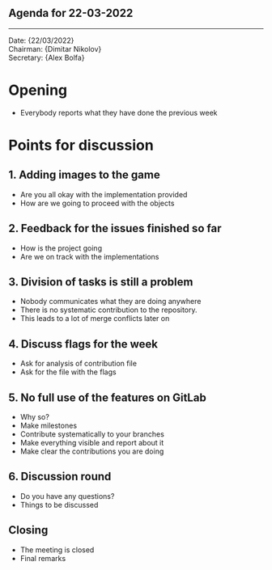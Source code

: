 ## Agenda for 22-03-2022

---
Date: {22/03/2022} \
Chairman: {Dimitar Nikolov} \
Secretary: {Alex Bolfa}

# Opening
- Everybody reports what they have done the previous week

# Points for discussion

## 1. Adding images to the game
- Are you all okay with the implementation provided
- How are we going to proceed with the objects

## 2. Feedback for the issues finished so far
- How is the project going
- Are we on track with the implementations

## 3. Division of tasks is still a problem
- Nobody communicates what they are doing anywhere
- There is no systematic contribution to the repository.
- This leads to a lot of merge conflicts later on

## 4. Discuss flags for the week
- Ask for analysis of contribution file
- Ask for the file with the flags

## 5. No full use of the features on GitLab
- Why so?
- Make milestones
- Contribute systematically to your branches
- Make everything visible and report about it
- Make clear the contributions you are doing

## 6. Discussion round
- Do you have any questions?
- Things to be discussed

## Closing
- The meeting is closed
- Final remarks